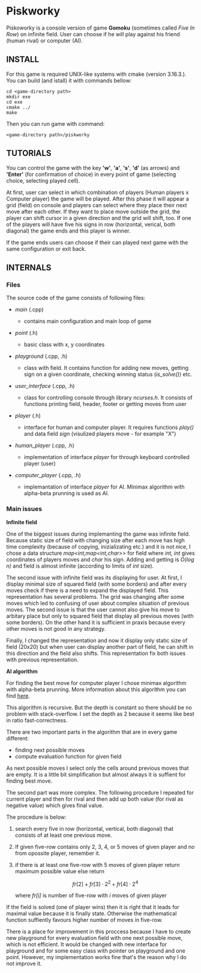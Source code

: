 # Piskworky

Piskoworky is a console version of game **Gomoku** (sometimes called *Five In Row*) on infinite field. User can choose if he will play against his friend (human rival) or computer (AI).

## INSTALL

For this game is required UNIX-like systems with cmake (version 3.16.3.). You can build (and istall) it with commands bellow:
```
cd <game-directory path>
mkdir exe
cd exe
cmake ../
make
```
Then you can run game with command:
``` 
<game-directory path>/piskworky 
```

## TUTORIALS

You can control the game with the key **'w'**, **'a'**, **'s'**, **'d'** (as arrows) and **'Enter'** (for confirmation of choice) in every point of game (selecting choice, selecting played cell).

At first, user can select in which combination of players (Human players x Computer player) the game will be played. After this phase it will appear a grid (field) on console and players can select where they place their next move after each other. If they want to place move outside the grid, the player can shift cursor in a given direction and the grid will shift, too. If one of the players will have five his signs in row (horizontal, verical, both diagonal) the game ends and this player is winner.

If the game ends users can choose if their can played next game with the same configuration or exit back.


## INTERNALS

### Files

The source code of the game consists of following files:

+ *main* (.cpp)
  + contains main configuration and main loop of game

+ *point* (.h)
  + basic class with x, y coordinates

+ *playground* (.cpp, .h)
  + class with field. It contains function for adding new moves, getting sign on a given coordinate, checking winning status (*is_solve()*) etc.
  
+ *user_interface* (.cpp, .h)
  + class for controlling console through library *ncurses.h*. It consists of functions printing field, header, footer or getting moves from user

+ *player* (.h)
  + interface for human and computer player. It requires functions *play()* and data field *sign* (visulized players move - for example "X")

+ *human_player* (.cpp, .h)
  + implementation of interface *player* for through keyboard controlled player (user)

+ *computer_player* (.cpp, .h)
  + implemantation of interface *player* for AI. Minimax algorithm with alpha-beta prunning is used as AI.

### Main issues

**Infinite field**

One of the biggest issues during implemanting the game was infinite field. Because static size of field with changing size after each move has high time complexity (because of copying, inizializating etc.) and it is not nice, I chose a data structure *map<int,map<int,char>>* for field where *int, int* gives coordinates of players moves and *char* his sign. Adding and getting is *O(log n)* and field is almost infinite (according to limits of *int* size).

The second issue with infinite field was its displaying for user. At first, I display minimal size of squared field (with some borders) and after every moves check if there is a need to expand the displayed field. This representation has several problems. The grid was changing after some moves which led to confusing of user about complex situation of previous moves. The second issue is that the user cannot also give his move to arbitary place but only to squared field that display all previous moves (with some borders). On the other hand it is sufficient in praxis because every other moves is not good in any strategy.

Finally, I changed the representation and now it display only static size of field (20x20) but when user can display another part of field, he can shift in this direction and the field also shifts. This representation fix both issues with previous representation.

**AI algorithm**

For finding the best move for computer player I chose minimax algorithm with alpha-beta prunning. More information about this algorithm you can find [here](https://en.wikipedia.org/wiki/Alpha%E2%80%93beta_pruning).

This algorithm is recursive. But the depth is constant so there should be no problem with stack-overflow. I set the depth as 2 because it seems like best in ratio fast-correctness.

There are two important parts in the algorithm that are in every game different:

+ finding next possible moves
+ compute evaluation function for given field

As next possible moves I select only the cells around previous moves that are empty. It is a little bit simplification but almost always it is suffient for finding best move.

The second part was more complex. The following procedure I repeated for current player and then for rival and then add up both value (for rival as negative value) which gives final value.

The procedure is below:

1. search every five in row (horizontal, vertical, both diagonal) that consists of at least one previous move.
2. If given five-row contains only 2, 3, 4, or 5 moves of given player and no from opossite player, remember it.
3. if there is at least one five-row with 5 moves of given player return maximum possible value else return

   $$ fr[2] + fr[3] \cdot 2^2 + fr[4] \cdot 2^4 $$

   where *fr[i]* is number of five-row with *i* moves of given player

If the field is solved (one of player wins) then it is right that it leads for maximal value because it is finally state. Otherwise the mathematical function suffiently favours higher number of moves in five-row.

There is a place for improvement in this proccess because I have to create new playground for every evaluation field with one next possible move, which is not efficient. It would be changed with new interface for playground and for some easy class with pointer on playground and one point. However, my implementation works fine that's the reason why I do not improve it. 